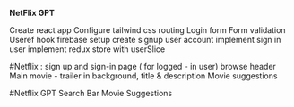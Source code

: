 **NetFlix GPT**

Create react app
Configure tailwind css
routing
Login form
Form validation
Useref hook
firebase setup
create signup user account
implement sign in user
implement redux store with userSlice


#Netflix :
sign up and sign-in page
 ( for logged - in user)
 browse
  header
   Main movie - trailer in background, title & description
   Movie suggestions

   #Netflix GPT
   Search Bar
   Movie Suggestions

